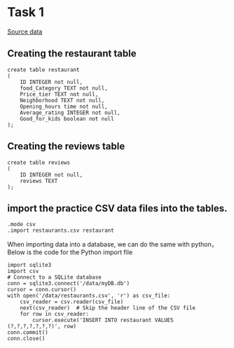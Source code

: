 # Task 1
[Source data](/data/restaurants.csv)
## Creating the restaurant table
````
create table restaurant
(
	ID INTEGER not null,
	food_Category TEXT not null,
	Price_tier TEXT not null,
	Neighborhood TEXT not null,
	Opening_hours time not null,
	Average_rating INTEGER not null,
	Good_for_kids boolean not null
);
````
## Creating the reviews table
````
create table reviews
(
	ID INTEGER not null,
	reviews TEXT
);
````
## import the practice CSV data files into the tables.
````
.mode csv
.import restaurants.csv restaurant
````
When importing data into a database, we can do the same with python，Below is the code for the Python import file
````
import sqlite3
import csv
# Connect to a SQLite database
conn = sqlite3.connect('/data/myDB.db')
cursor = conn.cursor()
with open('/data/restaurants.csv', 'r') as csv_file:
    csv_reader = csv.reader(csv_file)
    next(csv_reader)  # Skip the header line of the CSV file
    for row in csv_reader:
        cursor.execute('INSERT INTO restaurant VALUES (?,?,?,?,?,?,?)', row)
conn.commit()
conn.close()

````